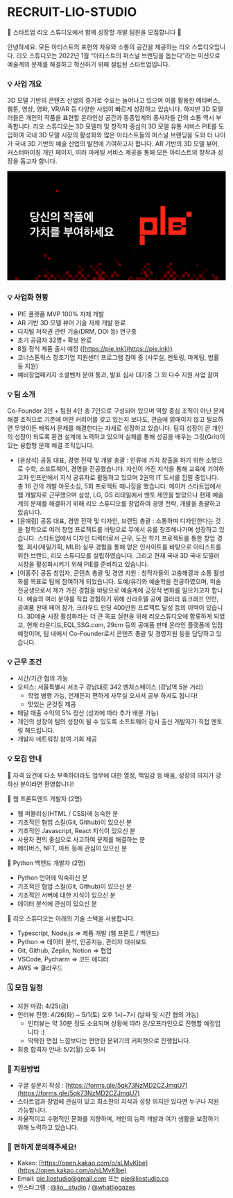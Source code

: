 # RECRUIT-LIO-STUDIO
🚀 스타트업 리오 스튜디오에서 함께 성장할 개발 팀원을 모집합니다 🚀

안녕하세요. 모든 아티스트의 표현의 자유와 소통의 공간을 제공하는 리오 스튜디오입니다. 리오 스튜디오는 2022년 1월 “아티스트의 퍼스널 브랜딩을 돕는다”라는 미션으로 예술계의 문제를 해결하고 혁신하기 위해 설립된 스타트업입니다. 

### 💡 사업 개요

3D 모델 기반의 콘텐츠 산업의 증가로 수요는 늘어나고 있으며 이를 활용한 메타버스, 웹툰, 영상, 영화, VR/AR 등 다양한 사업이 빠르게 성장하고 있습니다. 하지만 3D 모델러들은 개인의 작품을 표현할 온라인상 공간과 동종업계의 종사자들 간의 소통 역시 부족합니다. 리오 스튜디오는 3D 모델러 및 창작자 중심의 3D 모델 유통 서비스 PIE를 도입하여 국내 3D 모델 시장의 활성화와 많은 아티스트들의 퍼스널 브랜딩을 도와 더 나아가 국내 3D 기반의 예술 산업의 발전에 기여하고자 합니다. AR 기반의 3D 모델 뷰어, 커스터마이징 개인 페이지, 여러 마케팅 서비스 제공을 통해 모든 아티스트의 창작과 성장을 돕고자 합니다.

![i.png](./kakao-800x400.png)

### 💡 사업화 현황

- PIE 플랫폼 MVP 100% 자체 개발
- AR 기반 3D 모델 뷰어 기술 자체 개발 완료
- 디지털 저작권 관련 기술(DRM, DOI 등) 연구중
- 초기 공급자 32명+ 확보 완료
- 8월 정식 제품 출시 예정 ([https://pie.ink](https://pie.ink))
- 코너스톤웍스 창조기업 지원센터 프로그램 참여 중 (사무실, 멘토링, 마케팅, 법률 등 지원)
- 예비창업패키지 소셜벤처 분야 통과, 발표 심사 대기중 그 외 다수 지원 사업 참여

### 💡 팀 소개

Co-Founder 3인 + 팀원 4인 총 7인으로 구성되어 있으며 역할 중심 조직이 아닌 문제 해결 조직으로 기존에 어떤 커리어를 갖고 있는지 보다도, 관습에 얽매이지 않고 필요하면 무엇이든 배워서 문제를 해결한다는 자세로 성장하고 있습니다. 팀의 성장이 곧 개인의 성장이 되도록 환경 설계에 노력하고 있으며 실패를 통해 성공을 배우는 그릿(Grit)이 있는 융합형 문제 해결 조직입니다.

- [윤상석] 공동 대표, 경영 전략 및 개발 총괄 : 인류에 가치 창출을 하기 위한 소명으로 수학, 소프트웨어, 경영을 전공했습니다. 자신이 가진 지식을 통해 교육에 기여하고자 인프런에서 지식 공유자로 활동하고 있으며 2권의 IT 도서를 집필 중입니다. 총 16 건의 개발 아웃소싱, 5회 프로젝트 매니징을 했습니다. 메이커 스타트업에서 웹 개발자로 근무했으며 삼성, LG, GS 리테일에서 멘토 제안을 받았으나 현재 예술계의 문제를 해결하기 위해 리오 스튜디오를 창업하여 경영 전략, 개발을 총괄하고 있습니다.
- [윤예림] 공동 대표, 경영 전략 및 디자인, 브랜딩 총괄 : 소통하며 디자인한다는 것을 철학으로 여러 창업 프로젝트를 바탕으로 무에서 유를 창조해나가며 성장하고 있습니다. 스타트업에서 디자인 디렉터로서 근무, 도전 학기 프로젝트를 통한 창업 경험, 회사(제일기획, MLB) 실무 경험을 통해 얻은 인사이트를 바탕으로 아티스트를 위한 브랜드, 리오 스튜디오를 설립하였습니다. 그리고 현재 국내 3D 국내 모델러 시장을 활성화시키기 위해 PIE를 준비하고 있습니다.
- [이홍주] 공동 창업자, 콘텐츠 총괄 및 경영 지원 : 창작자들의 고충해결과 소통 활성화를 목표로 팀에 참여하게 되었습니다. 도예/유리와 예술학을 전공하였으며, 미술 전공생으로서 제가 가진 경험을 바탕으로 예술계에 긍정적 변화를 일으키고자 합니다. 예술의 여러 분야를 직접 경험하기 위해 신라호텔 공예 갤러리 휴크래프 인턴, 공예품 판매 페어 참가, 크라우드 펀딩 400만원 프로젝트 달성 등의 이력이 있습니다. 3D예술 시장 활성화라는 더 큰 목표 실현을 위해 리오스튜디오에 합류하게 되었고, 현재 라운디드,EQL,SSG.com, 29cm 등의 공예품 판매 온라인 플랫폼에 입점예정이며, 팀 내에서 Co-Founder로서 콘텐츠 총괄 및 경영지원 등을 담당하고 있습니다.

### 💡 근무 조건

- 시간/기간 협의 가능
- 오피스: 서울특별시 서초구 강남대로 342 벤처스페이스 (강남역 5분 거리)
    - 학업 병행 가능, 언제든지 편하게 사무실 오셔서 공부 하셔도 됩니다!
    - 맛있는 군것질 제공
- 매달 매출 수익의 5% 정산 (성과에 따라 추가 배분 가능)
- 개인의 성장이 팀의 성장이 될 수 있도록 소프트웨어 강사 출신 개발자가 직접 멘토링 해드립니다.
- 개발자 네트워킹 참여 기회 제공

### 💡 모집 안내

🌟 자격 요건에 다소 부족하더라도 업무에 대한 열정, 책임감 등 배움, 성장의 의지가 강하신 분이라면 환영합니다!

📍 웹 프론트엔드 개발자 (2명)

- 웹 퍼블리싱(HTML / CSS)에 능숙한 분
- 기초적인 협업 스킬(Git,  Github)이 있으신 분
- 기초적인 Javascript, React 지식이 있으신 분
- 사용자 편의 중심으로 사고하여 문제를 해결하는 분
- 메타버스, NFT, 아트 등에 관심이 있으신 분

📍 Python 백엔드 개발자 (2명)

- Python 언어에 익숙하신 분
- 기초적인 협업 스킬(Git,  Github)이 있으신 분
- 기초적인 서버에 대한 지식이 있으신 분
- 데이터 분석에 관심이 있으신 분

🌟 리오 스튜디오는 아래의 기술 스택을 사용합니다.

- Typescript, Node.js ⇒ 제품 개발 (웹 프론트 / 백엔드)
- Python ⇒ 데이터 분석, 인공지능, 관리자 대쉬보드
- Git, Github, Zeplin, Notion ⇒ 협업
- VSCode, Pycharm ⇒ 코드 에디터
- AWS ⇒ 클라우드

### 🗓️ 모집 일정

- 지원 마감: 4/25(금)
- 인터뷰 진행: 4/26(화) ~ 5/1(토) 오후 1시~7시 (날짜 및 시간 협의 가능)
    - 인터뷰는 약 30분 정도 소요되며 상황에 따라 온/오프라인으로 진행할 예정입니다 :)
    - 딱딱한 면접 느낌보다는 편안한 분위기의 커피챗으로 진행됩니다.
- 최종 합격자 안내: 5/2(월) 오후 1시

### 📌 지원방법

- 구글 설문지 작성 : [https://forms.gle/5qk73NzMD2CZJmqU7](https://forms.gle/5qk73NzMD2CZJmqU7)
- 스타트업과 창업에 관심이 있고 최소한의 지식과 성장 의지만 있다면 누구나 지원 가능합니다.
- 자율적이고 수평적인 문화를 지향하며, 개인의 능력 개발과 여가 생활을 보장하기 위해 노력하고 있습니다.

### 🌈 편하게 문의해주세요!

- Kakao: [https://open.kakao.com/o/sLMvKlbe](https://open.kakao.com/o/sLMvKlbe)
- Email: pie.liostudio@gmail.com 또는 pie@liostudio.co
- 인스타그램 : [@lio__studio](https://www.instagram.com/lio__studio/?igshid=YmMyMTA2M2Y=) / [@whatliogazes](https://www.instagram.com/whatliogazes/?igshid=YmMyMTA2M2Y=)


